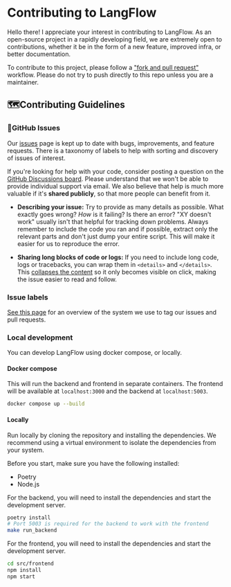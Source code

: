 # Contributing to LangFlow

Hello there! I appreciate your interest in contributing to LangFlow.
As an open-source project in a rapidly developing field, we are extremely open
to contributions, whether it be in the form of a new feature, improved infra, or better documentation.

To contribute to this project, please follow a ["fork and pull request"](https://docs.github.com/en/get-started/quickstart/contributing-to-projects) workflow.
Please do not try to push directly to this repo unless you are a maintainer.

## 🗺️Contributing Guidelines

### 🚩GitHub Issues

Our [issues](https://github.com/logspace-ai/langflow/issues) page is kept up to date
with bugs, improvements, and feature requests. There is a taxonomy of labels to help
with sorting and discovery of issues of interest.

If you're looking for help with your code, consider posting a question on the
[GitHub Discussions board](https://github.com/logspace-ai/langflow/discussions). Please
understand that we won't be able to provide individual support via email. We
also believe that help is much more valuable if it's **shared publicly**,
so that more people can benefit from it.

- **Describing your issue:** Try to provide as many details as possible. What
  exactly goes wrong? _How_ is it failing? Is there an error?
  "XY doesn't work" usually isn't that helpful for tracking down problems. Always
  remember to include the code you ran and if possible, extract only the relevant
  parts and don't just dump your entire script. This will make it easier for us to
  reproduce the error.

- **Sharing long blocks of code or logs:** If you need to include long code,
  logs or tracebacks, you can wrap them in `<details>` and `</details>`. This
  [collapses the content](https://developer.mozilla.org/en/docs/Web/HTML/Element/details)
  so it only becomes visible on click, making the issue easier to read and follow.

### Issue labels

[See this page](https://github.com/logspace-ai/langflow/labels) for an overview of
the system we use to tag our issues and pull requests.


### Local development
You can develop LangFlow using docker compose, or locally.

#### **Docker compose**
This will run the backend and frontend in separate containers. The frontend will be available at `localhost:3000` and the backend at `localhost:5003`.
```bash
docker compose up --build
```

#### **Locally**
Run locally by cloning the repository and installing the dependencies. We recommend using a virtual environment to isolate the dependencies from your system.

Before you start, make sure you have the following installed:
  - Poetry
  - Node.js

For the backend, you will need to install the dependencies and start the development server.
```bash
poetry install
# Port 5003 is required for the backend to work with the frontend
make run_backend
```
For the frontend, you will need to install the dependencies and start the development server.
```bash
cd src/frontend
npm install
npm start
```

